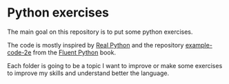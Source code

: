 # Python exercises
The main goal on this repository is to put some python exercises.

The code is mostly inspired by [Real Python](https://realpython.com/) and the repository [example-code-2e](https://github.com/fluentpython/example-code-2e) from the [Fluent Python](https://www.oreilly.com/library/view/fluent-python-2nd/9781492056348/) book.

Each folder is going to be a topic I want to improve or make some exercises to improve my skills and understand better the language.